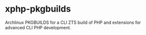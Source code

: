xphp-pkgbuilds
===============

Archlinux PKGBUILDS for a CLI ZTS build of PHP and extensions for advanced CLI PHP development.

